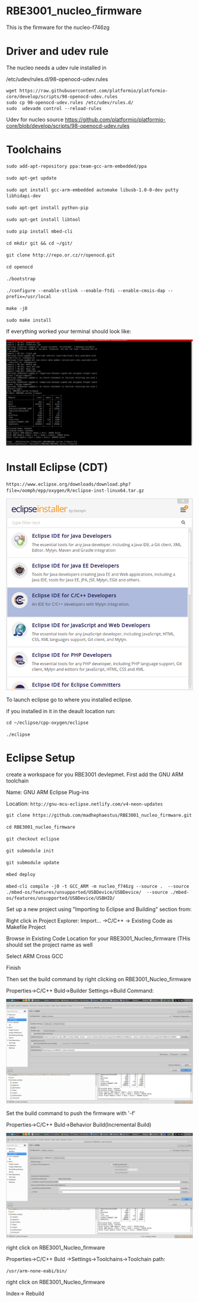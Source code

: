 # RBE3001_nucleo_firmware

This is the firmware for the nucleo-f746zg

# Driver and udev rule
The nucleo needs a udev rule installed in

/etc/udev/rules.d/98-openocd-udev.rules

```
wget https://raw.githubusercontent.com/platformio/platformio-core/develop/scripts/98-openocd-udev.rules
sudo cp 98-openocd-udev.rules /etc/udev/rules.d/
sudo  udevadm control --reload-rules
```
Udev for nucleo source
https://github.com/platformio/platformio-core/blob/develop/scripts/98-openocd-udev.rules

# Toolchains
```
sudo add-apt-repository ppa:team-gcc-arm-embedded/ppa

sudo apt-get update

sudo apt install gcc-arm-embedded automake libusb-1.0-0-dev putty libhidapi-dev

sudo apt-get install python-pip

sudo apt-get install libtool

sudo pip install mbed-cli

cd mkdir git && cd ~/git/

git clone http://repo.or.cz/r/openocd.git

cd openocd

./bootstrap

./configure --enable-stlink --enable-ftdi --enable-cmsis-dap --prefix=/usr/local

make -j8

sudo make install
```
If everything worked your terminal should look like: 

![](/terminal.png)

# Install Eclipse (CDT)

`https://www.eclipse.org/downloads/download.php?file=/oomph/epp/oxygen/R/eclipse-inst-linux64.tar.gz`

![](/eclipse.png)

To launch eclipse go to where you installed eclipse.

if you installed in it in the deault location run:

```
cd ~/eclipse/cpp-oxygen/eclipse

./eclipse
```

# Eclipse Setup

create a workspace for you RBE3001 devlepmet. First add the GNU ARM toolchain

Name: GNU ARM Eclipse Plug-ins

Location: `http://gnu-mcu-eclipse.netlify.com/v4-neon-updates`

```
git clone https://github.com/madhephaestus/RBE3001_nucleo_firmware.git

cd RBE3001_nucleo_firmware

git checkout eclipse

git submodule init

git submodule update

mbed deploy

mbed-cli compile -j0 -t GCC_ARM -m nucleo_f746zg --source .  --source ./mbed-os/features/unsupported/USBDevice/USBDevice/  --source ./mbed-os/features/unsupported/USBDevice/USBHID/ 
```
Set up a new project using "Importing to Eclipse and Building" section from: 

Right click in Project Explorer:
Import... ->C/C++ -> Existing Code as Makefile Project

Browse in Existing Code Location for your RBE3001_Nucleo_firmware (THis should set the project name as well

Select ARM Cross GCC

Finish

Then set the build command by right clicking on RBE3001_Nucleo_firmware

Properties->C/C++ Buld->Builder Settings->Build Command:

![](/Screenshot_2017-08-21_12-50-00.png)


Set the build command to push the firmware with '-f'

Properties->C/C++ Buld->Behavior Build(Incremental Build)

![](/Screenshot_2017-08-21_12-43-41.png)


right click on RBE3001_Nucleo_firmware

Properties->C/C++ Buld ->Settings->Toolchains->Toolchain path:

`/usr/arm-none-eabi/bin/`

right click on RBE3001_Nucleo_firmware

Index-> Rebuild

